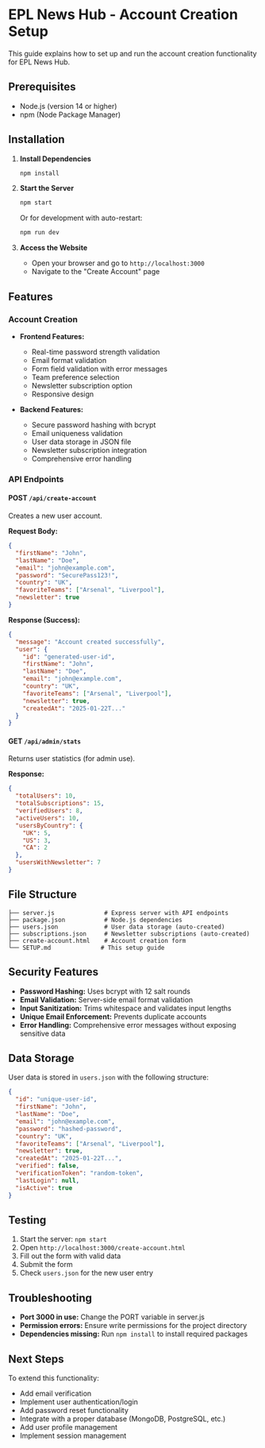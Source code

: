 # EPL News Hub - Account Creation Setup

This guide explains how to set up and run the account creation functionality for EPL News Hub.

## Prerequisites

- Node.js (version 14 or higher)
- npm (Node Package Manager)

## Installation

1. **Install Dependencies**
   ```bash
   npm install
   ```

2. **Start the Server**
   ```bash
   npm start
   ```
   
   Or for development with auto-restart:
   ```bash
   npm run dev
   ```

3. **Access the Website**
   - Open your browser and go to `http://localhost:3000`
   - Navigate to the "Create Account" page

## Features

### Account Creation
- **Frontend Features:**
  - Real-time password strength validation
  - Email format validation
  - Form field validation with error messages
  - Team preference selection
  - Newsletter subscription option
  - Responsive design

- **Backend Features:**
  - Secure password hashing with bcrypt
  - Email uniqueness validation
  - User data storage in JSON file
  - Newsletter subscription integration
  - Comprehensive error handling

### API Endpoints

#### POST `/api/create-account`
Creates a new user account.

**Request Body:**
```json
{
  "firstName": "John",
  "lastName": "Doe",
  "email": "john@example.com",
  "password": "SecurePass123!",
  "country": "UK",
  "favoriteTeams": ["Arsenal", "Liverpool"],
  "newsletter": true
}
```

**Response (Success):**
```json
{
  "message": "Account created successfully",
  "user": {
    "id": "generated-user-id",
    "firstName": "John",
    "lastName": "Doe",
    "email": "john@example.com",
    "country": "UK",
    "favoriteTeams": ["Arsenal", "Liverpool"],
    "newsletter": true,
    "createdAt": "2025-01-22T..."
  }
}
```

#### GET `/api/admin/stats`
Returns user statistics (for admin use).

**Response:**
```json
{
  "totalUsers": 10,
  "totalSubscriptions": 15,
  "verifiedUsers": 8,
  "activeUsers": 10,
  "usersByCountry": {
    "UK": 5,
    "US": 3,
    "CA": 2
  },
  "usersWithNewsletter": 7
}
```

## File Structure

```
├── server.js              # Express server with API endpoints
├── package.json           # Node.js dependencies
├── users.json             # User data storage (auto-created)
├── subscriptions.json     # Newsletter subscriptions (auto-created)
├── create-account.html    # Account creation form
└── SETUP.md              # This setup guide
```

## Security Features

- **Password Hashing:** Uses bcrypt with 12 salt rounds
- **Email Validation:** Server-side email format validation
- **Input Sanitization:** Trims whitespace and validates input lengths
- **Unique Email Enforcement:** Prevents duplicate accounts
- **Error Handling:** Comprehensive error messages without exposing sensitive data

## Data Storage

User data is stored in `users.json` with the following structure:
```json
{
  "id": "unique-user-id",
  "firstName": "John",
  "lastName": "Doe",
  "email": "john@example.com",
  "password": "hashed-password",
  "country": "UK",
  "favoriteTeams": ["Arsenal", "Liverpool"],
  "newsletter": true,
  "createdAt": "2025-01-22T...",
  "verified": false,
  "verificationToken": "random-token",
  "lastLogin": null,
  "isActive": true
}
```

## Testing

1. Start the server: `npm start`
2. Open `http://localhost:3000/create-account.html`
3. Fill out the form with valid data
4. Submit the form
5. Check `users.json` for the new user entry

## Troubleshooting

- **Port 3000 in use:** Change the PORT variable in server.js
- **Permission errors:** Ensure write permissions for the project directory
- **Dependencies missing:** Run `npm install` to install required packages

## Next Steps

To extend this functionality:
- Add email verification
- Implement user authentication/login
- Add password reset functionality
- Integrate with a proper database (MongoDB, PostgreSQL, etc.)
- Add user profile management
- Implement session management